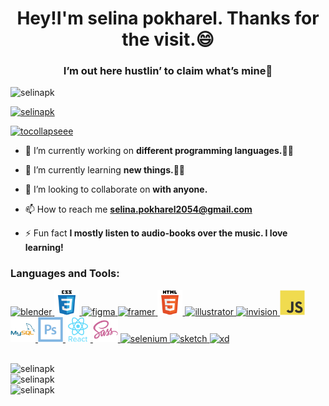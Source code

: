 <h1 align="center">Hey!I'm selina pokharel. Thanks for the visit.😄</h1>
<h3 align="center">I’m out here hustlin’ to claim what’s mine🤙</h3>

<p align="left"> <img src="https://komarev.com/ghpvc/?username=selinapk&label=Profile%20views&color=0e75b6&style=flat" alt="selinapk" /> </p>

<p align="left"> <a href="https://github.com/ryo-ma/github-profile-trophy"><img src="https://github-profile-trophy.vercel.app/?username=selinapk" alt="selinapk" style="margin-right:0.5rem"/></a> </p>

<p align="left"> <a href="https://twitter.com/tocollapseee" target="blank"><img src="https://img.shields.io/twitter/follow/tocollapseee?logo=twitter&style=for-the-badge" alt="tocollapseee"/> </a> </p>

- 🔭 I’m currently working on **different programming languages.👩‍💻**

- 🌱 I’m currently learning **new things.🕵️‍♀️**

- 👯 I’m looking to collaborate on **with anyone.**

- 📫 How to reach me **selina.pokharel2054@gmail.com**

- ⚡ Fun fact **I mostly listen to audio-books over the music. I love learning!**


<h3 align="left">Languages and Tools:</h3>
<p align="left"> <a href="https://www.blender.org/" target="_blank"> <img src="https://download.blender.org/branding/community/blender_community_badge_white.svg" alt="blender" width="40" height="40"/> </a> <a href="https://www.w3schools.com/css/" target="_blank"> <img src="https://raw.githubusercontent.com/devicons/devicon/master/icons/css3/css3-original-wordmark.svg" alt="css3" width="40" height="40"/> </a> <a href="https://www.figma.com/" target="_blank"> <img src="https://www.vectorlogo.zone/logos/figma/figma-icon.svg" alt="figma" width="40" height="40"/> </a> <a href="https://www.framer.com/" target="_blank"> <img src="https://www.vectorlogo.zone/logos/framer/framer-icon.svg" alt="framer" width="40" height="40"/> </a> <a href="https://www.w3.org/html/" target="_blank"> <img src="https://raw.githubusercontent.com/devicons/devicon/master/icons/html5/html5-original-wordmark.svg" alt="html5" width="40" height="40"/> </a> <a href="https://www.adobe.com/in/products/illustrator.html" target="_blank"> <img src="https://www.vectorlogo.zone/logos/adobe_illustrator/adobe_illustrator-icon.svg" alt="illustrator" width="40" height="40"/> </a> <a href="https://www.invisionapp.com/" target="_blank"> <img src="https://www.vectorlogo.zone/logos/invisionapp/invisionapp-icon.svg" alt="invision" width="40" height="40"/> </a> <a href="https://developer.mozilla.org/en-US/docs/Web/JavaScript" target="_blank"> <img src="https://raw.githubusercontent.com/devicons/devicon/master/icons/javascript/javascript-original.svg" alt="javascript" width="40" height="40"/> </a> <a href="https://www.mysql.com/" target="_blank"> <img src="https://raw.githubusercontent.com/devicons/devicon/master/icons/mysql/mysql-original-wordmark.svg" alt="mysql" width="40" height="40"/> </a> <a href="https://www.photoshop.com/en" target="_blank"> <img src="https://raw.githubusercontent.com/devicons/devicon/master/icons/photoshop/photoshop-line.svg" alt="photoshop" width="40" height="40"/> </a> <a href="https://reactjs.org/" target="_blank"> <img src="https://raw.githubusercontent.com/devicons/devicon/master/icons/react/react-original-wordmark.svg" alt="react" width="40" height="40"/> </a> <a href="https://sass-lang.com" target="_blank"> <img src="https://raw.githubusercontent.com/devicons/devicon/master/icons/sass/sass-original.svg" alt="sass" width="40" height="40"/> </a> <a href="https://www.selenium.dev" target="_blank"> <img src="https://raw.githubusercontent.com/detain/svg-logos/780f25886640cef088af994181646db2f6b1a3f8/svg/selenium-logo.svg" alt="selenium" width="40" height="40"/> </a> <a href="https://www.sketch.com/" target="_blank"> <img src="https://www.vectorlogo.zone/logos/sketchapp/sketchapp-icon.svg" alt="sketch" width="40" height="40"/> </a> <a href="https://www.adobe.com/products/xd.html" target="_blank"> <img src="https://cdn.worldvectorlogo.com/logos/adobe-xd.svg" alt="xd" width="40" height="40"/> </a> </p>
<br/>
<img src="https://github-readme-stats.vercel.app/api/top-langs?username=Selinapk&show_icons=true&locale=en&layout=compact&theme=dracula" alt="selinapk" />
<br/>
<img src="https://github-readme-stats.vercel.app/api?username=selinapk&show_icons=true&locale=en&theme=dracula" alt="selinapk" />
<br/>
<img src="https://github-readme-streak-stats.herokuapp.com/?user=selinapk&" alt="selinapk" />

